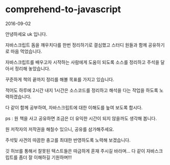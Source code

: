 # comprehend-to-javascript

2016-09-02

안녕하세요 uk 입니다. 

자바스크립트 돔을 꺠우치다를 한번 정리하기로 결심했고 스터디 원들과 함께 공유하기로 마음 먹었습니다. 

자바스크립트를 배우고자 시작하는 사람에게 도움이 되도록 소스를 정리하고 주석을 달아서 정리해 놓았습니다. 

꾸준하게 책의 끝까지 정리를 해볼 목표를 가지고 있습니다. 

적어도 하루에 2시간 내지 1시간은 소스코드를 정리하고 해석을 다는 작업을 하도록 노력하겠습니다. 

다 같이 함께 공부하여, 자바스크립트에 대한 이해도를 높여 보도록 합시다. 

ps : 원 책을 사고 공유하면 조금은 더 유익한 시간이 되지 않을까도 생각해 봅니다.

원 저작자의 저작권을 해칠수 있으니, 공유를 삼가해주세요. 

주석및 사견의 따끔한 충고를 최대한 반영하도록 노력해 보겠습니다. 

깃 허브를 통해서 잘못된 텍스트들은 따금하게 혼재 주시길 바라며... 다 같이 자바스크립트를 좀더 잘 이해하길 기원하며!!!
